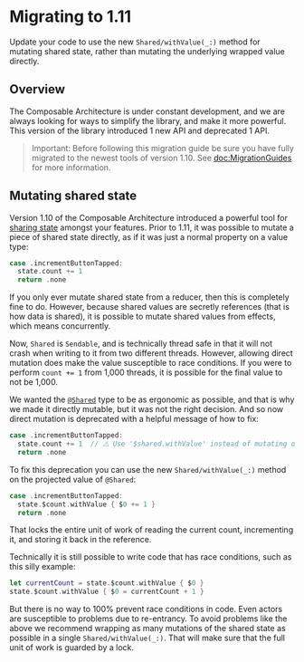 # Migrating to 1.11

Update your code to use the new ``Shared/withValue(_:)`` method for mutating shared state, rather
than mutating the underlying wrapped value directly.

## Overview

The Composable Architecture is under constant development, and we are always looking for ways to
simplify the library, and make it more powerful. This version of the library introduced 1 new
API and deprecated 1 API.

> Important: Before following this migration guide be sure you have fully migrated to the newest
> tools of version 1.10. See <doc:MigrationGuides> for more information.

## Mutating shared state

Version 1.10 of the Composable Architecture introduced a powerful tool for 
[sharing state](<doc:SharingState>) amongst your features. Prior to 1.11, it was possible to 
mutate a piece of shared state directly, as if it was just a normal property on a value type:

```swift
case .incrementButtonTapped:
  state.count += 1
  return .none
```

If you only ever mutate shared state from a reducer, then this is completely fine to do. However,
because shared values are secretly references (that is how data is shared), it is possible to 
mutate shared values from effects, which means concurrently.

Now, `Shared` is `Sendable`, and is technically thread safe in that it will not crash when writing
to it from two different threads. However, allowing direct mutation does make the value susceptible
to race conditions. If you were to perform `count += 1` from 1,000 threads, it is possible for
the final value to not be 1,000.

We wanted the [`@Shared`](<doc:Shared>) type to be as ergonomic as possible, and that is why we 
made it directly mutable, but it was not the right decision. And so now direct mutation is 
deprecated with a helpful message of how to fix:

```swift
case .incrementButtonTapped:
  state.count += 1  // ⚠️ Use '$shared.withValue' instead of mutating directly.
  return .none
```

To fix this deprecation you can use the new ``Shared/withValue(_:)`` method on the projected value
of `@Shared`:

```swift
case .incrementButtonTapped:
  state.$count.withValue { $0 += 1 }
  return .none
```

That locks the entire unit of work of reading the current count, incrementing it, and storing
it back in the reference.

Technically it is still possible to write code that has race conditions, such as this silly example:

```swift
let currentCount = state.$count.withValue { $0 }
state.$count.withValue { $0 = currentCount + 1 }
```

But there is no way to 100% prevent race conditions in code. Even actors are susceptible to 
problems due to re-entrancy. To avoid problems like the above we recommend wrapping as many 
mutations of the shared state as possible in a single ``Shared/withValue(_:)``. That will make
sure that the full unit of work is guarded by a lock.
